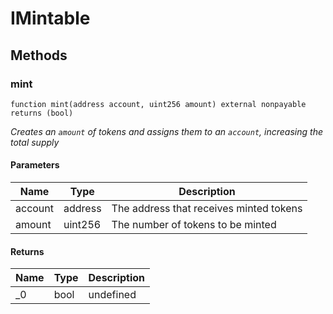 # IMintable









## Methods

### mint

```solidity
function mint(address account, uint256 amount) external nonpayable returns (bool)
```



*Creates an `amount` of tokens and assigns them to an `account`, increasing the total supply*

#### Parameters

| Name | Type | Description |
|---|---|---|
| account | address | The address that receives minted tokens |
| amount | uint256 | The number of tokens to be minted |

#### Returns

| Name | Type | Description |
|---|---|---|
| _0 | bool | undefined |




